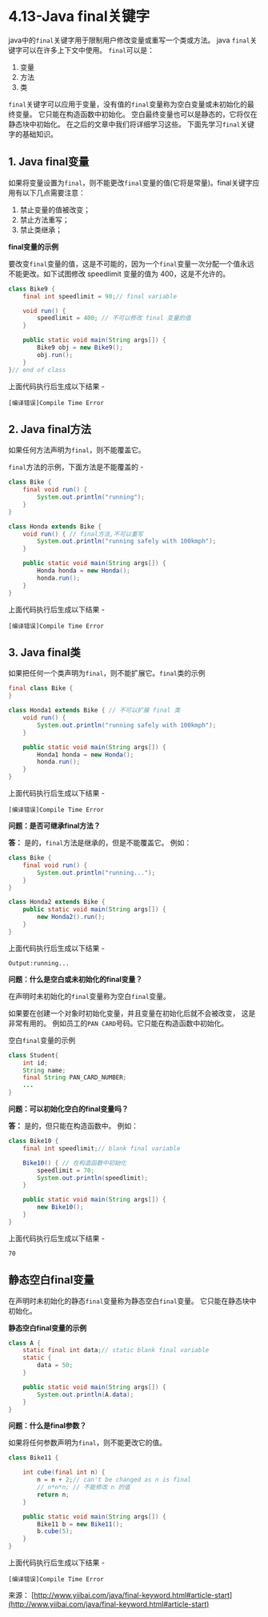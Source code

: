 # 4.13-Java final关键字

java中的`final`关键字用于限制用户修改变量或重写一个类或方法。 java `final`关键字可以在许多上下文中使用。 `final`可以是：

1. 变量
2. 方法
3. 类

`final`关键字可以应用于变量，没有值的`final`变量称为空白变量或未初始化的最终变量。 它只能在构造函数中初始化。 空白最终变量也可以是静态的，它将仅在静态块中初始化。 在之后的文章中我们将详细学习这些。 下面先学习`final`关键字的基础知识。

## 1. Java final变量

如果将变量设置为`final`，则不能更改`final`变量的值(它将是常量)。final关键字应用有以下几点需要注意：

1. 禁止变量的值被改变；
2. 禁止方法重写；
3. 禁止类继承；

**final变量的示例**

要改变`final`变量的值，这是不可能的，因为一个`final`变量一次分配一个值永远不能更改。如下试图修改 speedlimit 变量的值为 400，这是不允许的。

```java
class Bike9 {
    final int speedlimit = 90;// final variable

    void run() {
        speedlimit = 400; // 不可以修改 final 变量的值
    }

    public static void main(String args[]) {
        Bike9 obj = new Bike9();
        obj.run();
    }
}// end of class

```

上面代码执行后生成以下结果 -

```
[编译错误]Compile Time Error

```

## 2. Java final方法

如果任何方法声明为`final`，则不能覆盖它。

`final`方法的示例，下面方法是不能覆盖的 -

```java
class Bike {
    final void run() {
        System.out.println("running");
    }
}

class Honda extends Bike {
    void run() { // final方法,不可以重写
        System.out.println("running safely with 100kmph");
    }

    public static void main(String args[]) {
        Honda honda = new Honda();
        honda.run();
    }
}

```

上面代码执行后生成以下结果 -

```
[编译错误]Compile Time Error

```

## 3. Java final类

如果把任何一个类声明为`final`，则不能扩展它。`final`类的示例

```java
final class Bike {
}

class Honda1 extends Bike { // 不可以扩展 final 类
    void run() {
        System.out.println("running safely with 100kmph");
    }

    public static void main(String args[]) {
        Honda1 honda = new Honda();
        honda.run();
    }
}

```

上面代码执行后生成以下结果 -

```
[编译错误]Compile Time Error

```

**问题：是否可继承final方法？**

**答：** 是的，`final`方法是继承的，但是不能覆盖它。 例如：

```java
class Bike {
    final void run() {
        System.out.println("running...");
    }
}

class Honda2 extends Bike {
    public static void main(String args[]) {
        new Honda2().run();
    }
}

```

上面代码执行后生成以下结果 -

```
Output:running...

```

**问题：什么是空白或未初始化的final变量？**

在声明时未初始化的`final`变量称为空白`final`变量。

如果要在创建一个对象时初始化变量，并且变量在初始化后就不会被改变， 这是非常有用的。 例如员工的`PAN CARD`号码。它只能在构造函数中初始化。

空白`final`变量的示例

```java
class Student{  
    int id;  
    String name;  
    final String PAN_CARD_NUMBER;  
    ...  
}

```

**问题：可以初始化空白的final变量吗？**

**答：** 是的，但只能在构造函数中。 例如：

```java
class Bike10 {
    final int speedlimit;// blank final variable

    Bike10() { // 在构造函数中初始化
        speedlimit = 70;
        System.out.println(speedlimit);
    }

    public static void main(String args[]) {
        new Bike10();
    }
}

```

上面代码执行后生成以下结果 -

```
70

```

## 静态空白final变量

在声明时未初始化的静态`final`变量称为静态空白`final`变量。 它只能在静态块中初始化。

**静态空白final变量的示例**

```java
class A {
    static final int data;// static blank final variable
    static {
        data = 50;
    }

    public static void main(String args[]) {
        System.out.println(A.data);
    }
}

```

**问题：什么是final参数？**

如果将任何参数声明为`final`，则不能更改它的值。

```java
class Bike11 {

    int cube(final int n) {
        n = n + 2;// can't be changed as n is final
        // n*n*n; // 不能修改 n 的值
        return n;
    }

    public static void main(String args[]) {
        Bike11 b = new Bike11();
        b.cube(5);
    }
}

```

上面代码执行后生成以下结果 -

```
[编译错误]Compile Time Error
```

来源： [http://www.yiibai.com/java/final-keyword.html#article-start](http://www.yiibai.com/java/final-keyword.html#article-start)